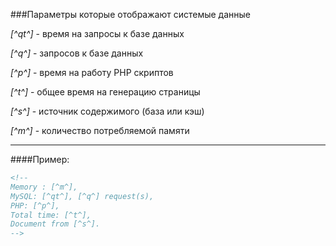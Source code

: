 ###Параметры которые отображают системые данные

*[^qt^]* - время на запросы к базе данных

*[^q^]* - запросов к базе данных

*[^p^]* - время на работу PHP скриптов

*[^t^]* - общее время на генерацию страницы

*[^s^]* - источник содержимого (база или кэш)

*[^m^]* - количество потребляемой памяти 

***

####Пример: 

````html
<!--  	
Memory : [^m^], 
MySQL: [^qt^], [^q^] request(s), 
PHP: [^p^], 
Total time: [^t^], 
Document from [^s^]. 
-->
````